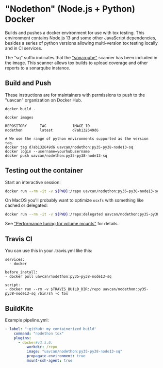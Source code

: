 # "Nodethon" (Node.js + Python) Docker

Builds and pushes a docker environment for use with tox testing. This environment contains Node.js 13 and some other JavaScript dependencies, besides a series of python versions allowing multi-version tox testing locally and in CI services.

The "sq" suffix indicates that the ["sonarqube"](https://www.sonarqube.org) scanner has been included in the image. This scanner allows tox builds to upload coverage and other reports to a sonarqube instance.

## Build and Push

These instructions are for maintainers with permissions to push to the "uavcan" organization on Docker Hub.

```
docker build .
```
```
docker images

REPOSITORY      TAG            IMAGE ID
nodethon        latest         d7ab132649d6
```
```
# We use the range of python environments supported as the version tag.
docker tag d7ab132649d6 uavcan/nodethon:py35-py38-node13-sq
docker login --username=yourhubusername
docker push uavcan/nodethon:py35-py38-node13-sq
```

## Testing out the container

Start an interactive session:

```bash
docker run --rm -it -v ${PWD}:/repo uavcan/nodethon:py35-py38-node13-sq
```

On MacOS you'll probably want to optimize `osxfs` with something like cached or delegated:

```bash
docker run --rm -it -v ${PWD}:/repo:delegated uavcan/nodethon:py35-py38-node13-sq
```

See ["Performance tuning for volume mounts"](https://docs.docker.com/docker-for-mac/osxfs-caching/) for details.

## Travis CI

You can use this in your .travis.yml like this:

```none
services:
  - docker

before_install:
- docker pull uavcan/nodethon:py35-py38-node13-sq

script:
- docker run --rm -v $TRAVIS_BUILD_DIR:/repo uavcan/nodethon:py35-py38-node13-sq /bin/sh -c tox

```

## BuildKite

Example pipeline.yml:

```yaml
- label: ":github: my containerized build"
    command: "nodethon tox"
    plugins:
      - docker#v3.5.0:
          workdir: /repo
          image: "uavcan/nodethon:py35-py38-node13-sq"
          propagate-environment: true
          mount-ssh-agent: true
```
